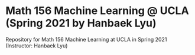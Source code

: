 # Math 156 Machine Learning @ UCLA (Spring 2021 by Hanbaek Lyu)
Repository for Math 156 Machine Learning at UCLA in Spring 2021 (Instructor: Hanbaek Lyu)

